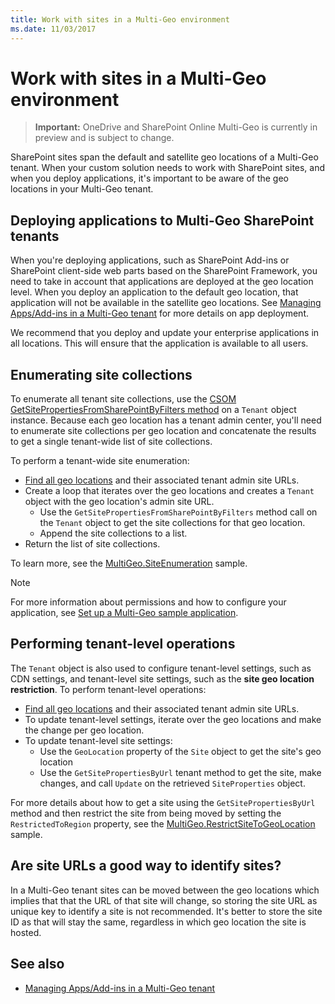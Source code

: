 ```yaml
---
title: Work with sites in a Multi-Geo environment
ms.date: 11/03/2017
---
```

# Work with sites in a Multi-Geo environment

> **Important:** OneDrive and SharePoint Online Multi-Geo is currently in preview and is subject to change.

SharePoint sites span the default and satellite geo locations of a Multi-Geo tenant. When your custom solution needs to work with SharePoint sites, and when you deploy applications, it's important to be aware of the geo locations in your Multi-Geo tenant. 

## Deploying applications to Multi-Geo SharePoint tenants
When you're deploying applications, such as SharePoint Add-ins or SharePoint client-side web parts based on the SharePoint Framework, you need to take in account that applications are deployed at the geo location level. When you deploy an application to the default geo location, that application will not be available in the satellite geo locations. See [Managing Apps/Add-ins in a Multi-Geo tenant](multigeo-apps.md) for more details on app deployment.

We recommend that you deploy and update your enterprise applications in all locations. This will ensure that the application is available to all users.

## Enumerating site collections
To enumerate all tenant site collections, use the [CSOM GetSitePropertiesFromSharePointByFilters method](https://msdn.microsoft.com/en-us/library/microsoft.online.sharepoint.tenantadministration.tenant.getsitepropertiesfromsharepointbyfilters.aspx) on a `Tenant` object instance. Because each geo location has a tenant admin center,  you'll need to enumerate site collections per geo location and concatenate the results to get a single tenant-wide list of site collections.

To perform a tenant-wide site enumeration:

- [Find all geo locations](multigeo-discovery.md) and their associated tenant admin site URLs.
- Create a loop that iterates over the geo locations and creates a `Tenant` object with the geo location's admin site URL.
	- Use the `GetSitePropertiesFromSharePointByFilters` method call on the `Tenant` object to get the site collections for that geo location.
	- Append the site collections to a list.
- Return the list of site collections.

To learn more, see the [MultiGeo.SiteEnumeration](https://github.com/SharePoint/PnP/tree/dev/Samples/MultiGeo.SiteEnumeration) sample.

> [!NOTE] 
> For more information about permissions and how to configure your application, see [Set up a Multi-Geo sample application](multigeo-sampleapplicationsetup.md).

## Performing tenant-level operations
The `Tenant` object is also used to configure tenant-level settings, such as CDN settings, and tenant-level site settings, such as the **site geo location restriction**. To perform tenant-level operations:

- [Find all geo locations](multigeo-discovery.md) and their associated tenant admin site URLs.
- To update tenant-level settings, iterate over the geo locations and make the change per geo location.
- To update tenant-level site settings: 
	- Use the `GeoLocation` property of the `Site` object to get the site's geo location 
	- Use the `GetSitePropertiesByUrl` tenant method to get the site, make changes, and call `Update` on the retrieved `SiteProperties` object.

For more details about how to get a site using the `GetSitePropertiesByUrl` method and then restrict the site from being moved by setting the `RestrictedToRegion` property, see the [MultiGeo.RestrictSiteToGeoLocation](https://github.com/SharePoint/PnP/tree/dev/Samples/MultiGeo.RestrictSiteToGeoLocation) sample. 

## Are site URLs a good way to identify sites?
In a Multi-Geo tenant sites can be moved between the geo locations which implies that that the URL of that site will change, so storing the site URL as unique key to identify a site is not recommended. It's better to store the site ID as that will stay the same, regardless in which geo location the site is hosted. 


## See also
- [Managing Apps/Add-ins in a Multi-Geo tenant](multigeo-apps.md)

